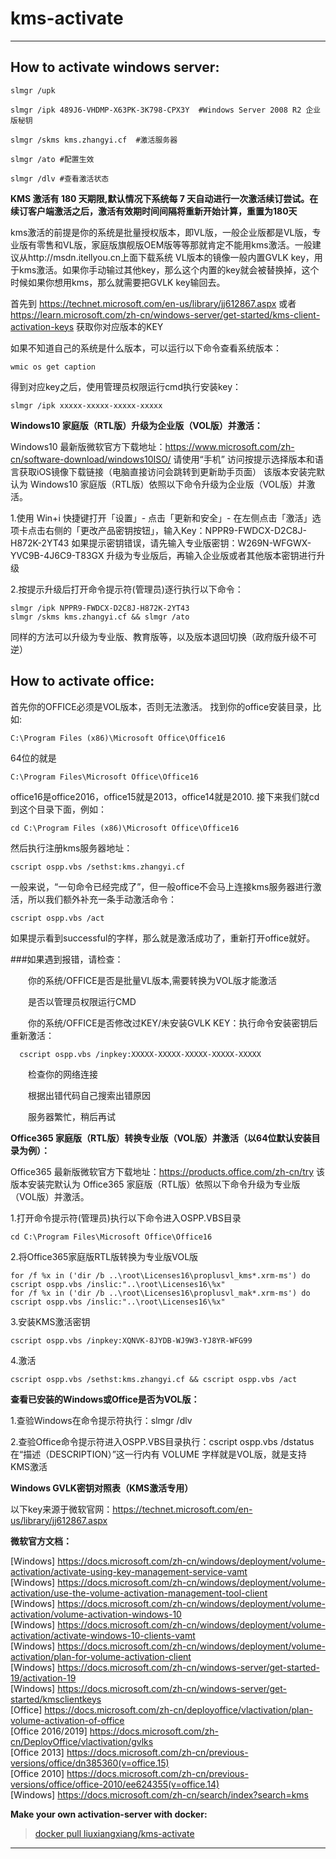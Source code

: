 # kms-activate
---
##  How to activate windows server:
```
slmgr /upk 

slmgr /ipk 489J6-VHDMP-X63PK-3K798-CPX3Y  #Windows Server 2008 R2 企业版秘钥

slmgr /skms kms.zhangyi.cf	#激活服务器

slmgr /ato #配置生效

slmgr /dlv #查看激活状态
```
**KMS 激活有 180 天期限,默认情况下系统每 7 天自动进行一次激活续订尝试。在续订客户端激活之后，激活有效期时间间隔将重新开始计算，重置为180天**<br/>

kms激活的前提是你的系统是批量授权版本，即VL版，一般企业版都是VL版，专业版有零售和VL版，家庭版旗舰版OEM版等等那就肯定不能用kms激活。一般建议从http://msdn.itellyou.cn上面下载系统 
VL版本的镜像一般内置GVLK key，用于kms激活。如果你手动输过其他key，那么这个内置的key就会被替换掉，这个时候如果你想用kms，那么就需要把GVLK key输回去。

首先到 https://technet.microsoft.com/en-us/library/jj612867.aspx 或者 https://learn.microsoft.com/zh-cn/windows-server/get-started/kms-client-activation-keys 获取你对应版本的KEY

如果不知道自己的系统是什么版本，可以运行以下命令查看系统版本：
```
wmic os get caption
```
得到对应key之后，使用管理员权限运行cmd执行安装key：
```
slmgr /ipk xxxxx-xxxxx-xxxxx-xxxxx
```
**Windows10 家庭版（RTL版）升级为企业版（VOL版）并激活：**

Windows10 最新版微软官方下载地址：https://www.microsoft.com/zh-cn/software-download/windows10ISO/
请使用“手机” 访问按提示选择版本和语言获取iOS镜像下载链接（电脑直接访问会跳转到更新助手页面）
该版本安装完默认为 Windows10 家庭版（RTL版）依照以下命令升级为企业版（VOL版）并激活。

1.使用 Win+i 快捷键打开「设置」- 点击「更新和安全」- 在左侧点击「激活」选项卡点击右侧的「更改产品密钥按钮」，输入Key：NPPR9-FWDCX-D2C8J-H872K-2YT43
如果提示密钥错误，请先输入专业版密钥：W269N-WFGWX-YVC9B-4J6C9-T83GX 升级为专业版后，再输入企业版或者其他版本密钥进行升级

2.按提示升级后打开命令提示符(管理员)逐行执行以下命令：
```
slmgr /ipk NPPR9-FWDCX-D2C8J-H872K-2YT43
slmgr /skms kms.zhangyi.cf && slmgr /ato
```
同样的方法可以升级为专业版、教育版等，以及版本退回切换（政府版升级不可逆）

##  How to activate office:

首先你的OFFICE必须是VOL版本，否则无法激活。 找到你的office安装目录，比如:
```
C:\Program Files (x86)\Microsoft Office\Office16
```
64位的就是
```
C:\Program Files\Microsoft Office\Office16
```
office16是office2016，office15就是2013，office14就是2010.
接下来我们就cd到这个目录下面，例如：
```
cd C:\Program Files (x86)\Microsoft Office\Office16
```
然后执行注册kms服务器地址：
```
cscript ospp.vbs /sethst:kms.zhangyi.cf
```
一般来说，“一句命令已经完成了”，但一般office不会马上连接kms服务器进行激活，所以我们额外补充一条手动激活命令：
```
cscript ospp.vbs /act
```
如果提示看到successful的字样，那么就是激活成功了，重新打开office就好。

###如果遇到报错，请检查：

&emsp;&emsp;你的系统/OFFICE是否是批量VL版本,需要转换为VOL版才能激活

&emsp;&emsp;是否以管理员权限运行CMD

&emsp;&emsp;你的系统/OFFICE是否修改过KEY/未安装GVLK KEY：执行命令安装密钥后重新激活：
```
  cscript ospp.vbs /inpkey:XXXXX-XXXXX-XXXXX-XXXXX-XXXXX
```
&emsp;&emsp;检查你的网络连接

&emsp;&emsp;根据出错代码自己搜索出错原因

&emsp;&emsp;服务器繁忙，稍后再试

**Office365 家庭版（RTL版）转换专业版（VOL版）并激活（以64位默认安装目录为例）：**

Office365 最新版微软官方下载地址：https://products.office.com/zh-cn/try
该版本安装完默认为 Office365 家庭版（RTL版）依照以下命令升级为专业版（VOL版）并激活。

1.打开命令提示符(管理员)执行以下命令进入OSPP.VBS目录
```
cd C:\Program Files\Microsoft Office\Office16
```
2.将Office365家庭版RTL版转换为专业版VOL版
```
for /f %x in ('dir /b ..\root\Licenses16\proplusvl_kms*.xrm-ms') do cscript ospp.vbs /inslic:"..\root\Licenses16\%x"
for /f %x in ('dir /b ..\root\Licenses16\proplusvl_mak*.xrm-ms') do cscript ospp.vbs /inslic:"..\root\Licenses16\%x"
```
3.安装KMS激活密钥
```
cscript ospp.vbs /inpkey:XQNVK-8JYDB-WJ9W3-YJ8YR-WFG99
```
4.激活
```
cscript ospp.vbs /sethst:kms.zhangyi.cf && cscript ospp.vbs /act
```
**查看已安装的Windows或Office是否为VOL版：**

1.查验Windows在命令提示符执行：slmgr /dlv

2.查验Office命令提示符进入OSPP.VBS目录执行：cscript ospp.vbs /dstatus
在“描述（DESCRIPTION）”这一行内有 VOLUME 字样就是VOL版，就是支持KMS激活

**Windows GVLK密钥对照表（KMS激活专用）**

以下key来源于微软官网：https://technet.microsoft.com/en-us/library/jj612867.aspx

**微软官方文档：**

[Windows] https://docs.microsoft.com/zh-cn/windows/deployment/volume-activation/activate-using-key-management-service-vamt<br/>
[Windows] https://docs.microsoft.com/zh-cn/windows/deployment/volume-activation/use-the-volume-activation-management-tool-client<br/>
[Windows] https://docs.microsoft.com/zh-cn/windows/deployment/volume-activation/volume-activation-windows-10<br/>
[Windows] https://docs.microsoft.com/zh-cn/windows/deployment/volume-activation/activate-windows-10-clients-vamt<br/>
[Windows] https://docs.microsoft.com/zh-cn/windows/deployment/volume-activation/plan-for-volume-activation-client<br/>
[Windows] https://docs.microsoft.com/zh-cn/windows-server/get-started-19/activation-19<br/>
[Windows] https://docs.microsoft.com/zh-cn/windows-server/get-started/kmsclientkeys<br/>
[Office] https://docs.microsoft.com/zh-cn/deployoffice/vlactivation/plan-volume-activation-of-office<br/>
[Office 2016/2019] https://docs.microsoft.com/zh-cn/DeployOffice/vlactivation/gvlks<br/>
[Office 2013] https://docs.microsoft.com/zh-cn/previous-versions/office/dn385360(v=office.15)<br/>
[Office 2010] https://docs.microsoft.com/zh-cn/previous-versions/office/office-2010/ee624355(v=office.14)<br/>
[Windows] https://docs.microsoft.com/zh-cn/search/index?search=kms<br/>

**Make your own activation-server with docker:**
>    [docker pull liuxiangxiang/kms-activate](https://hub.docker.com/r/liuxiangxiang/kms-activate)
---
